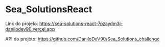 # Sea_SolutionsReact


<span> Link do projeto: https://sea-solutions-react-7pzaydm3j-danilodev90.vercel.app   </span> <br>

<span>  API do projeto:   https://github.com/DaniloDeV90/Sea_Solutions_challenge  </span>
